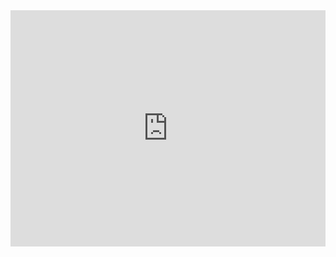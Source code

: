 <html lang="en">
  <head>
  <title>Hello world</title>
  <link rel="stylesheet" href="styles.css"> 
  </head>
  <body>
<div style="padding:75% 0 0 0;position:relative;"><iframe class="back" src="https://player.vimeo.com/video/1030231214?&loop=1badge=0&amp;autopause=0&amp;player_id=0&amp;app_id=58479" frameborder="0" allow="autoplay; fullscreen; picture-in-picture; clipboard-write" style="position:absolute;top:0;left:0;width:100%;height:100%;" title="Yes"></iframe></div><script src="https://player.vimeo.com/api/player.js"></script>
  </body>
</html>





